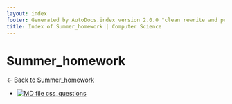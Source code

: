 ```yaml
---
layout: index
footer: Generated by AutoDocs.index version 2.0.0 "clean rewrite and preprocessing" ⓒ Starwort, 2020
title: Index of Summer_homework | Computer Science
---
```


# Summer_homework

← [Back to Summer_homework](..)

- [![MD file](https://img.icons8.com/windows/512/4a90e2/regular-document.png) css_questions](summer_homework/css_questions.md)
